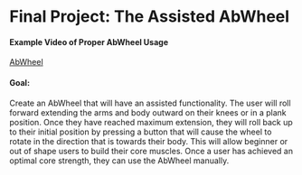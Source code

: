 # Final Project: The Assisted AbWheel

#### Example Video of Proper AbWheel Usage

[AbWheel](https://www.youtube.com/watch?v=rqiTPdK1c_I)

#### Goal:

Create an AbWheel that will have an assisted functionality. The user will roll forward extending the arms and body outward on their knees or in a plank position. Once they have reached maximum extension, they will roll back up to their initial position by pressing a button that will cause the wheel to rotate in the direction that is towards their body. This will allow beginner or out of shape users to build their core muscles. Once a user has achieved an optimal core strength, they can use the AbWheel manually.




